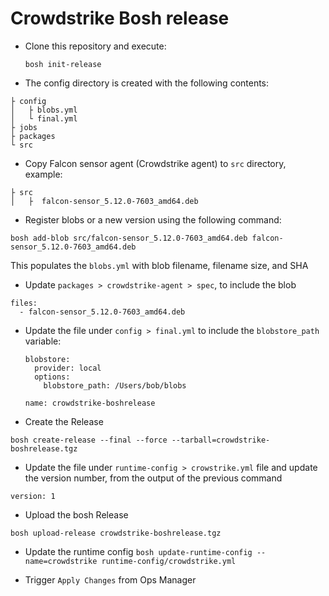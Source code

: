 # Crowdstrike Bosh release

* Clone this repository and execute:

  `bosh init-release`


* The config directory is created with the following contents:
```
├ config
│   ├ blobs.yml
│   └ final.yml
├ jobs
├ packages
└ src
```

* Copy Falcon sensor agent (Crowdstrike agent) to `src` directory, example:
```
├ src
│   ├  falcon-sensor_5.12.0-7603_amd64.deb
```

* Register blobs or a new version using the following command:
```
bosh add-blob src/falcon-sensor_5.12.0-7603_amd64.deb falcon-sensor_5.12.0-7603_amd64.deb
```
This populates the `blobs.yml` with blob filename, filename size, and SHA

* Update `packages > crowdstrike-agent > spec`, to include the blob
```
files:
  - falcon-sensor_5.12.0-7603_amd64.deb
```

* Update the file under `config > final.yml` to include the `blobstore_path` variable:

  ```
  blobstore:
    provider: local
    options:
      blobstore_path: /Users/bob/blobs

  name: crowdstrike-boshrelease
  ```

* Create the Release
```
bosh create-release --final --force --tarball=crowdstrike-boshrelease.tgz
```

* Update the file under `runtime-config > crowstrike.yml` file and update the version number, from the output of the previous command
```
version: 1
```

* Upload the bosh Release
```
bosh upload-release crowdstrike-boshrelease.tgz
```

* Update the runtime config
`bosh update-runtime-config --name=crowdstrike runtime-config/crowdstrike.yml`

* Trigger `Apply Changes` from Ops Manager
